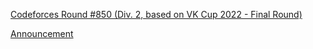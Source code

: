 [Codeforces Round #850 (Div. 2, based on VK Cup 2022 - Final Round)](https://codeforces.com/contest/1786)

[Announcement](https://codeforces.com/blog/entry/112291)